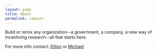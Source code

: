 ```yaml
---
layout: page
title: About
permalink: /about/
---
```


Build or remix any organization--a government, a company, a new way of incentiving research--all that starts here.

For more info contact: [Dillon](mailto:dillon@commonwealth.im) or [Michael](mailto:michael@commonwealth.im)
